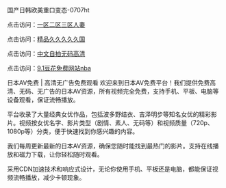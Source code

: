 
国产日韩欧美重口变态-0707ht


点击访问：<a href="https://vassv.pages.dev/">一区二区三区人妻</a>

点击访问：<a href="https://bsdf-5f5.pages.dev/">精品久久久久久国</a>

点击访问：<a href="https://gda-c7m.pages.dev/">中文自拍无码高清</a>

点击访问：<a href="https://fdhf-454.pages.dev/">9.1豆花免费网站nba</a>


日本AV免费 | 高清无广告免费观看
欢迎来到日本AV免费平台！我们提供免费高清、无码、无广告的日本AV资源，所有视频完全免费，支持手机、平板、电脑等设备观看，保证流畅播放。

平台收录了大量经典女优作品，包括波多野结衣、吉泽明步等知名女优的精彩影片。视频按女优名字、影片类型（剧情、素人、无码等）和视频质量（720p、1080p等）分类，便于快速找到你感兴趣的内容。

我们每周更新最新的日本AV资源，确保您随时能找到最热门的影片。支持在线播放和磁力下载，让你轻松随时观看。

采用CDN加速技术和响应式设计，无论你使用手机、平板还是电脑，都能保证视频流畅播放，减少卡顿现象。

<span style="display:none;">[Canonical link](）</span>

